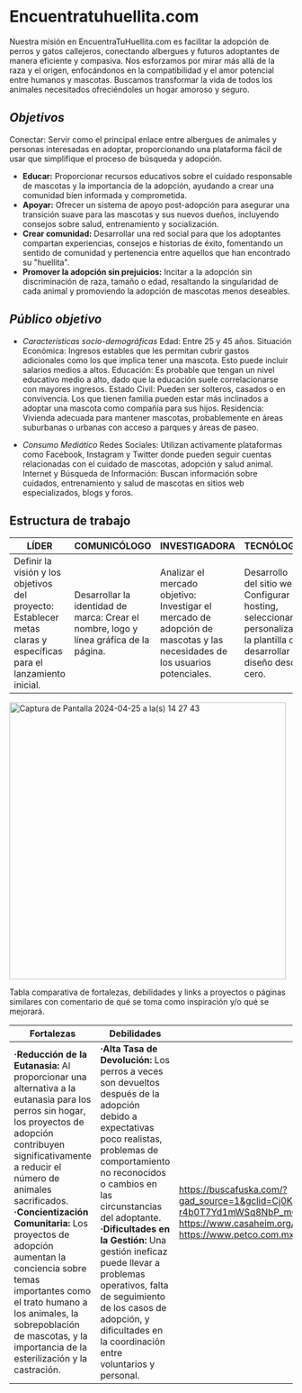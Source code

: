 # Encuentratuhuellita.com


Nuestra misión en EncuentraTuHuellita.com es facilitar la adopción de perros y gatos callejeros, conectando albergues y futuros adoptantes de manera eficiente y compasiva. Nos esforzamos por mirar más allá de la raza y el origen, enfocándonos en la compatibilidad y el amor potencial entre humanos y mascotas. Buscamos transformar la vida de todos los animales necesitados ofreciéndoles un hogar amoroso y seguro.


## *Objetivos*
Conectar: Servir como el principal enlace entre albergues de animales y personas interesadas en adoptar, proporcionando una plataforma fácil de usar que simplifique el proceso de búsqueda y adopción.
- **Educar:** Proporcionar recursos educativos sobre el cuidado responsable de mascotas y la importancia de la adopción, ayudando a crear una comunidad bien informada y comprometida.
- **Apoyar:** Ofrecer un sistema de apoyo post-adopción para asegurar una transición suave para las mascotas y sus nuevos dueños, incluyendo consejos sobre salud, entrenamiento y socialización.
- **Crear comunidad:** Desarrollar una red social para que los adoptantes compartan experiencias, consejos e historias de éxito, fomentando un sentido de comunidad y pertenencia entre aquellos que han encontrado su "huellita".
- **Promover la adopción sin prejuicios:** Incitar a la adopción sin discriminación de raza, tamaño o edad, resaltando la singularidad de cada animal y promoviendo la adopción de mascotas menos deseables.

## *Público objetivo* 

- *Características socio-demográficas*
Edad: Entre 25 y 45 años.
Situación Económica: Ingresos estables que les permitan cubrir gastos adicionales como los que implica tener una mascota. Esto puede incluir salarios medios a altos.
Educación: Es probable que tengan un nivel educativo medio a alto, dado que la educación suele correlacionarse con mayores ingresos.
Estado Civil: Pueden ser solteros, casados o en convivencia. Los que tienen familia pueden estar más inclinados a adoptar una mascota como compañía para sus hijos.
Residencia: Vivienda adecuada para mantener mascotas, probablemente en áreas suburbanas o urbanas con acceso a parques y áreas de paseo.

- *Consumo Mediático*
Redes Sociales: Utilizan activamente plataformas como Facebook, Instagram y Twitter donde pueden seguir cuentas relacionadas con el cuidado de mascotas, adopción y salud animal.
Internet y Búsqueda de Información: Buscan información sobre cuidados, entrenamiento y salud de mascotas en sitios web especializados, blogs y foros.


## Estructura de trabajo 

|LÍDER                  |COMUNICÓLOGO  |INVESTIGADORA| TECNÓLOGO |
|-----------------------|-------------------|-------------|-------|
|Definir la visión y los objetivos del proyecto: Establecer metas claras y específicas para el  lanzamiento inicial.| Desarrollar la identidad de marca: Crear el nombre, logo y línea gráfica de la página.|Analizar el mercado objetivo: Investigar el mercado de adopción de mascotas y las necesidades de los usuarios potenciales. |Desarrollo del sitio web: Configurar el hosting, seleccionar y personalizar la plantilla o desarrollar el diseño desde cero.|



<img width="492" alt="Captura de Pantalla 2024-04-25 a la(s) 14 27 43" src="https://github.com/andyvillarrealg/WebAdopci-n/assets/159186356/2c3c92f8-67be-4b4c-a977-ff4d8a6e7781">


Tabla comparativa de fortalezas, debilidades y links a proyectos o páginas similares con comentario de qué se toma como inspiración y/o qué se mejorará. 



| Fortalezas | Debilidades | Proyectos similares |
|------------|-------------|---------------------|
|**·Reducción de la Eutanasia:** Al proporcionar una alternativa a la eutanasia para los perros sin hogar, los proyectos de adopción contribuyen significativamente a reducir el número de animales sacrificados. **·Concientización Comunitaria:** Los proyectos de adopción aumentan la conciencia sobre temas importantes como el trato humano a los animales, la sobrepoblación de mascotas, y la importancia de la esterilización y la castración. | **·Alta Tasa de Devolución:** Los perros a veces son devueltos después de la adopción debido a expectativas poco realistas, problemas de comportamiento no reconocidos o cambios en las circunstancias del adoptante. **·Dificultades en la Gestión:** Una gestión ineficaz puede llevar a problemas operativos, falta de seguimiento de los casos de adopción, y dificultades en la coordinación entre voluntarios y personal. |https://buscafuska.com/?gad_source=1&gclid=Cj0KCQjw_qexBhCoARIsAFgBlevvD8kPOvXcHmSP-r4b0T7Yd1mWSq8NbP_mGhnVM_YwEf27gmPy6-saAvf9EALw_wcB https://www.casaheim.org/ https://www.pedigreeadoptame.mx/ https://www.petco.com.mx/adopcion |






 

 
